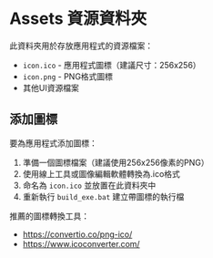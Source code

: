 # Assets 資源資料夾

此資料夾用於存放應用程式的資源檔案：

- `icon.ico` - 應用程式圖標（建議尺寸：256x256）
- `icon.png` - PNG格式圖標
- 其他UI資源檔案

## 添加圖標

要為應用程式添加圖標：

1. 準備一個圖標檔案（建議使用256x256像素的PNG）
2. 使用線上工具或圖像編輯軟體轉換為.ico格式
3. 命名為 `icon.ico` 並放置在此資料夾中
4. 重新執行 `build_exe.bat` 建立帶圖標的執行檔

推薦的圖標轉換工具：
- https://convertio.co/png-ico/
- https://www.icoconverter.com/